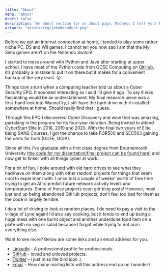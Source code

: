 ```yaml
---
title: "About"
menu: "about"
draft: false
description: "An about section for an about page, Madness I tell you! Madness!"
artwork: "assets/img/jakeNenaduck.png"
---
```

Before we got an internet connection at home, I tended to play some rather niche PC, DS and Wii games. I cannot tell you how sad I am that the My Sims games aren’t on the Nintendo Switch!

I started to mess around with Python and Java after starting at upper school. I have most of the Python code from GCSE Computing on [GitHub](https://github.com/JakeNTech/GCSE-Python-Code), it’s probably a mistake to put it on there but it makes for a convenient backup at the very least. &#128541;

Things took a turn when a computing teacher told us about a Cyber Security EPQ. It sounded interesting so I said I’d give it ago. To say it was fascinating would be an understatement. My final research piece was a first-hand look into WannaCry, I still have the hard drive with it installed somewhere at home. Should really find that I guess.

Through this EPQ I discovered Cyber Discovery and wow that was amazing, partaking in the program for its four-year duration. Being invited to attend CyberStart Elite in 2018, 2019 and 2020. With the final two years of Elite being SANS Courses, I got the chance to take FOR500 and SEC503 gaining the certs for both (GCFE, GCIA). 

Since all this i've graduate with a first class degree from Bournemouth University [(the code for my dissertation/final project can be found here)](https://github.com/JakeNTech/Practitioner-Enhancement-Need-to-know-Intelligence-Scanner/tree/main) and now get to tinker with all things cyber at work.

For a bit of fun, I poke around with old hard drives to see what they had/have on them along with other random projects for things that seem cool to experiment with. I once lost a couple of weeks’ worth of free time trying to get an AI to predict future network activity levels and temperatures. Some of these projects even get blog posts! However, most just end up being abandoned GitHub projects, don’t feel too bad for them as the code is largely terrible. 

I do a lot of driving to look at random places, I do need to pay a visit to the village of Lyne again! I’d also say cooking, but it tends to end up being a huge mess with one burnt object and another underdone food item on a plate with no veg or salad because I forgot while trying to not burn everything else. 

Want to see more? Below are some links and an email address for you.

<div class="social_links">
        <ul>
            <!-- LinkedIn -->
            <li><a href="https://www.linkedin.com/in/jake-nenadic-5a8989187/" target='_blank' rel='noopener noreferrer'>LinkedIn</a> - A professional profile for professionals.</li>
            <!-- GitHub -->
            <li><a href="https://github.com/jakentech" target='_blank' rel='noopener noreferrer'>GitHub</a> - loved and unloved projects.</li>
            <!-- Twitter -->
            <li><a href="https://twitter.com/JakeNTech" target='_blank' rel='noopener noreferrer'>Twitter</a> - I just miss the bird icon :(</li>
            <!-- mail -->
            <li><a href="mailto:jakentech@gmail.com" target='_blank' rel='noopener noreferrer'>Email</a> - How many mailing lists will this address end up on I wonder?</li>
            <!-- My TikTok will never be found! -->
        </ul>
    </div>
<script>
    var location_dict = {
        // Number: Line
        1:"This is a South Western Railway Service to London Waterloo.",
        2:"M3 The MIDLANDS London, Winchester",
        3:"M1 The NORTH Luton Airport",
        4:"London (C & W) A1",
        5:"A1139 Peterborough, Wisbech (A47) A605 N'hampton, Oundle",
        6:"M25 (M40, M4) Heathrow Airport",
        7:"M3 The SOUTH WEST Southampton, London, Richmond",
        8:"M25 (M4, M40, M1) Heathrow Airport, Watford, Staines",
        9:"M27 West So'ton Docks, Bournemouth",
        10:"Crowland Airfield, Peak Hill",
        11:"Torquay A380, Plymouth A38"
    }
    document.getElementById("this_location").innerHTML = "Location: "+location_dict[Math.floor((Math.random()*11)+1)]
</script>
